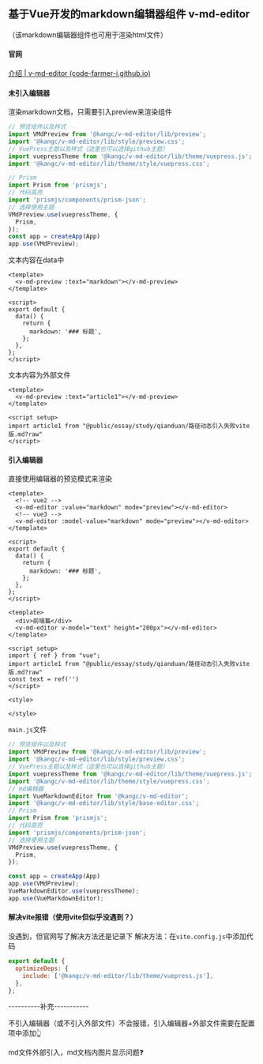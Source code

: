 ## 基于Vue开发的markdown编辑器组件 v-md-editor

（该markdown编辑器组件也可用于渲染html文件）

#### 官网

[介绍 | v-md-editor (code-farmer-i.github.io)](https://code-farmer-i.github.io/vue-markdown-editor/zh/)

#### 未引入编辑器

渲染markdown文档，只需要引入preview来渲染组件

```javascript
// 预览组件以及样式
import VMdPreview from '@kangc/v-md-editor/lib/preview';
import '@kangc/v-md-editor/lib/style/preview.css';
// VuePress主题以及样式（这里也可以选择github主题）
import vuepressTheme from '@kangc/v-md-editor/lib/theme/vuepress.js';
import '@kangc/v-md-editor/lib/theme/style/vuepress.css';

// Prism
import Prism from 'prismjs';
// 代码高亮
import 'prismjs/components/prism-json';
// 选择使用主题
VMdPreview.use(vuepressTheme, {
  Prism,
});
const app = createApp(App)
app.use(VMdPreview);
```

文本内容在data中

```vue
<template>
  <v-md-preview :text="markdown"></v-md-preview>
</template>

<script>
export default {
  data() {
    return {
      markdown: '### 标题',
    };
  },
};
</script>
```

文本内容为外部文件

```vue
<template>
  <v-md-preview :text="article1"></v-md-preview>
</template>

<script setup>
import article1 from "@public/essay/study/qianduan/路径动态引入失败vite版.md?raw"
</script>
```



#### 引入编辑器

直接使用编辑器的预览模式来渲染

```vue
<template>
  <!-- vue2 -->
  <v-md-editor :value="markdown" mode="preview"></v-md-editor>
  <!-- vue3 -->
  <v-md-editor :model-value="markdown" mode="preview"></v-md-editor>
</template>

<script>
export default {
  data() {
    return {
      markdown: '### 标题',
    };
  },
};
</script>
```

```vue
<template>
  <div>前端篇</div>
  <v-md-editor v-model="text" height="200px"></v-md-editor>
</template>

<script setup>
import { ref } from "vue";
import article1 from "@public/essay/study/qianduan/路径动态引入失败vite版.md?raw"
const text = ref('')
</script>

<style>

</style>
```

`main.js`文件

```js
// 预览组件以及样式
import VMdPreview from '@kangc/v-md-editor/lib/preview';
import '@kangc/v-md-editor/lib/style/preview.css';
// VuePress主题以及样式（这里也可以选择github主题）
import vuepressTheme from '@kangc/v-md-editor/lib/theme/vuepress.js';
import '@kangc/v-md-editor/lib/theme/style/vuepress.css';
// md编辑器
import VueMarkdownEditor from '@kangc/v-md-editor';
import '@kangc/v-md-editor/lib/style/base-editor.css';
// Prism
import Prism from 'prismjs';
// 代码高亮
import 'prismjs/components/prism-json';
// 选择使用主题
VMdPreview.use(vuepressTheme, {
  Prism,
});

const app = createApp(App)
app.use(VMdPreview);
VueMarkdownEditor.use(vuepressTheme);
app.use(VueMarkdownEditor);
```



#### 解决vite报错（使用vite但似乎没遇到？）

没遇到，但官网写了解决方法还是记录下
解决方法：在`vite.config.js`中添加代码

```js
export default {
  optimizeDeps: {
    include: ['@kangc/v-md-editor/lib/theme/vuepress.js'],
  },
};
```

----------补充-----------

不引入编辑器（或不引入外部文件）不会报错，引入编辑器+外部文件需要在配置项中添加👆



md文件外部引入，md文档内图片显示问题❓

